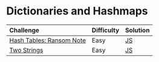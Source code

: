# Dictionaries and Hashmaps

| Challenge                                                                                  | Difficulty | Solution                                 |
| :----------------------------------------------------------------------------------------- | :--------- | :--------------------------------------- |
| [Hash Tables: Ransom Note](https://www.hackerrank.com/challenges/ctci-ransom-note/problem) | Easy       | [JS](./hash-tables-ransom-note/index.js) |
| [Two Strings](https://www.hackerrank.com/challenges/two-strings/problem)                   | Easy       | [JS](./two-strings/index.js)             |

